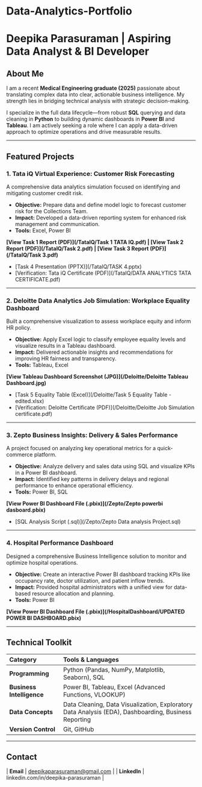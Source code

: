 # Data-Analytics-Portfolio
# Deepika Parasuraman | Aspiring Data Analyst & BI Developer

## About Me
I am a recent **Medical Engineering graduate (2025)** passionate about translating complex data into clear, actionable business intelligence. My strength lies in bridging technical analysis with strategic decision-making.

I specialize in the full data lifecycle—from robust **SQL** querying and data cleaning in **Python** to building dynamic dashboards in **Power BI** and **Tableau**. I am actively seeking a role where I can apply a data-driven approach to optimize operations and drive measurable results.

---

##  Featured Projects

### 1. Tata iQ Virtual Experience: Customer Risk Forecasting
A comprehensive data analytics simulation focused on identifying and mitigating customer credit risk.
* **Objective:** Prepare data and define model logic to forecast customer risk for the Collections Team.
* **Impact:** Developed a data-driven reporting system for enhanced risk management and communication.
* **Tools:** Excel, Power BI

**[View Task 1 Report (PDF)](/TataIQ/Task 1 TATA IQ.pdf) | [View Task 2 Report (PDF)](/TataIQ/Task 2.pdf) | [View Task 3 Report (PDF)](/TataIQ/Task 3.pdf)**
* [Task 4 Presentation (PPTX)](/TataIQ/TASK 4.pptx)
* [Verification: Tata iQ Certificate (PDF)](/TataIQ/DATA ANALYTICS TATA CERTIFICATE.pdf)

---

### 2. Deloitte Data Analytics Job Simulation: Workplace Equality Dashboard
Built a comprehensive visualization to assess workplace equity and inform HR policy.
* **Objective:** Apply Excel logic to classify employee equality levels and visualize results in a Tableau dashboard.
* **Impact:** Delivered actionable insights and recommendations for improving HR fairness and transparency.
* **Tools:** Tableau, Excel

**[View Tableau Dashboard Screenshot (JPG)](/Deloitte/Deloitte Tableau Dashboard.jpg)**
* [Task 5 Equality Table (Excel)](/Deloitte/Task 5 Equality Table - edited.xlsx)
* [Verification: Deloitte Certificate (PDF)](/Deloitte/Deloitte Job Simulation certificate.pdf)

---

### 3. Zepto Business Insights: Delivery & Sales Performance
A project focused on analyzing key operational metrics for a quick-commerce platform.
* **Objective:** Analyze delivery and sales data using SQL and visualize KPIs in a Power BI dashboard.
* **Impact:** Identified key patterns in delivery delays and regional performance to enhance operational efficiency.
* **Tools:** Power BI, SQL

**[View Power BI Dashboard File (.pbix)](/Zepto/Zepto powerbi dasboard.pbix)**
* [SQL Analysis Script (.sql)](/Zepto/Zepto Data analysis Project.sql)

---

### 4. Hospital Performance Dashboard
Designed a comprehensive Business Intelligence solution to monitor and optimize hospital operations.
* **Objective:** Create an interactive Power BI dashboard tracking KPIs like occupancy rate, doctor utilization, and patient inflow trends.
* **Impact:** Provided hospital administrators with a unified view for data-based resource allocation and planning.
* **Tools:** Power BI

**[View Power BI Dashboard File (.pbix)](/HospitalDashboard/UPDATED POWER BI DASHBOARD.pbix)**

---

##  Technical Toolkit

| Category | Tools & Languages |
| :--- | :--- |
| **Programming** | Python (Pandas, NumPy, Matplotlib, Seaborn), SQL |
| **Business Intelligence** | Power BI, Tableau, Excel (Advanced Functions, VLOOKUP) |
| **Data Concepts** | Data Cleaning, Data Visualization, Exploratory Data Analysis (EDA), Dashboarding, Business Reporting |
| **Version Control** | Git, GitHub |

---

## Contact
| **Email** | deepikaparasuraman@gmail.com |
| **LinkedIn** | linkedin.com/in/deepika-parasuraman |
